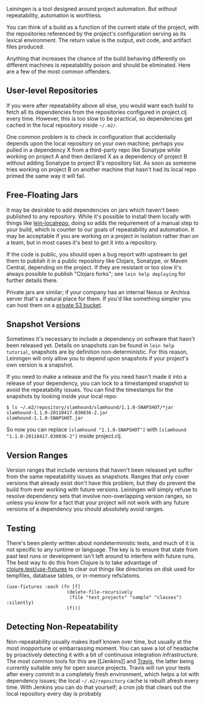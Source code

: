 Leiningen is a tool designed around project automation. But without
repeatability, automation is worthless.

You can think of a build as a function of the current state of the
project, with the repositories referenced by the project's
configuration serving as its lexical environment. The return value is
the output, exit code, and artifact files produced.

Anything that increases the chance of the build behaving differently
on different machines is repeatability poison and should be
eliminated. Here are a few of the most common offenders.

## User-level Repositories

If you were after repeatability above all else, you would want each
build to fetch all its dependencies from the repositories configured
in project.clj every time. However, this is too slow to be practical,
so dependencies get cached in the local repository inside `~/.m2/`.

One common problem is to check in configuration that accidentally
depends upon the local repository on your own machine; perhaps you
pulled in a dependency X from a third-party repo like Sonatype while
working on project A and then declared X as a dependency of project B
without adding Sonatype to project B's repository list. As soon as
someone tries working on project B on another machine that hasn't had
its local repo primed the same way it will fail.

## Free-Floating Jars

It may be desirable to add dependencies on jars which haven't been
published to any repository. While it's possible to install them
locally with things like
[lein-localrepo](https://github.com/kumarshantanu/lein-localrepo),
doing so adds the requirement of a manual step to your build, which is
counter to our goals of repeatability and automation. It may be
acceptable if you are working on a project in isolation rather than on
a team, but in most cases it's best to get it into a repository.

If the code is public, you should open a bug report with upstream to
get them to publish it in a public repository like Clojars, Sonatype,
or Maven Central, depending on the project. If they are resistant or
too slow it's always possible to publish "Clojars forks"; see `lein
help deploying` for further details there.

Private jars are similar; if your company has an internal Nexus or
Archiva server that's a natural place for them. If you'd like
something simpler you can host them on a
[private S3 bucket](https://github.com/technomancy/s3-wagon-private).

## Snapshot Versions

Sometimes it's necessary to include a dependency on software that
hasn't been released yet. Details on snapshots can be found in `lein
help tutorial`, snapshots are by definition non-deterministic.
For this reason, Leiningen will only allow you to depend upon
snapshots if your project's own version is a snapshot.

If you need to make a release and the fix you need hasn't made it into
a release of your dependency, you can lock to a timestamped snapshot
to avoid the repeatability issues. You can find the timestamps for the
snapshots by looking inside your local repo:

    $ ls ~/.m2/repository/slamhound/slamhound/1.1.0-SNAPSHOT/*jar
    slamhound-1.1.0-20110417.030036-2.jar
    slamhound-1.1.0-SNAPSHOT.jar

So now you can replace `[slamhound "1.1.0-SNAPSHOT"]` with
`[slamhound "1.1.0-20110417.030036-2"]` inside project.clj.

## Version Ranges

Version ranges that include versions that haven't been released yet
suffer from the same repeatability issues as snapshots. Ranges that
only cover versions that already exist don't have this problem, but
they do prevent the build from ever working with future versions.
Leiningen will simply refuse to resolve dependency sets that involve
non-overlapping version ranges, so unless you know for a fact that
your project will not work with any future versions of a dependency
you should absolutely avoid ranges.

## Testing

There's been plenty written about nondeterministic tests, and much of
it is not specific to any runtime or language. The key is to ensure
that state from past test runs or development isn't left around to
interfere with future runs. The best way to do this from Clojure is to
take advantage of
[clojure.test/use-fixtures](http://clojuredocs.org/clojure_core/1.3.0/clojure.test/use-fixtures)
to clear out things like directories on disk used for tempfiles,
database tables, or in-memory refs/atoms.

    (use-fixtures :each (fn [f]
                          (delete-file-recursively
                           (file "test_projects" "sample" "classes") :silently)
                          (f)))

## Detecting Non-Repeatability

Non-repeatability usually makes itself known over time, but usually at
the most inopportune or embarrassing moment. You can save a lot of
headache by proactively detecting it with a bit of continuous
integration infrastructure. The most common tools for this are
[[Jenkins]] and [Travis](http://travis-ci.org), the latter being
currently suitable only for open source projects. Travis will run your
tests after every commit in a completely fresh environment, which
helps a lot with dependency issues; the local `~/.m2/repository` cache
is rebuilt afresh every time. With Jenkins you can do that yourself; a
cron job that clears out the local repository every day is probably
